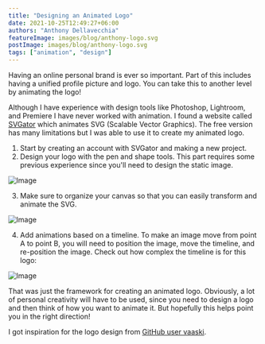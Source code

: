 ```yaml
---
title: "Designing an Animated Logo"
date: 2021-10-25T12:49:27+06:00
authors: "Anthony Dellavecchia"
featureImage: images/blog/anthony-logo.svg
postImage: images/blog/anthony-logo.svg
tags: ["animation", "design"]
---
```


Having an online personal brand is ever so important. Part of this includes having a unified profile picture and logo. You can take this to another level by animating the logo!

Although I have experience with design tools like Photoshop, Lightroom, and Premiere I have never worked with animation. I found a website called [SVGator](https://www.svgator.com/) which animates SVG (Scalable Vector Graphics). The free version has many limitations but I was able to use it to create my animated logo.

1. Start by creating an account with SVGator and making a new project.
2. Design your logo with the pen and shape tools. This part requires some previous experience since you'll need to design the static image.

![Image](/images/blog/ad.png)

3. Make sure to organize your canvas so that you can easily transform and animate the SVG.

![Image](/images/blog/svgator.png)

4. Add animations based on a timeline. To make an image move from point A to point B, you will need to position the image, move the timeline, and re-position the image. Check out how complex the timeline is for this logo:

![Image](/images/blog/svgator2.png)

That was just the framework for creating an animated logo. Obviously, a lot of personal creativity will have to be used, since you need to design a logo and then think of how you want to animate it. But hopefully this helps point you in the right direction!

I got inspiration for the logo design from [GitHub user vaaski](https://github.com/vaaski).
